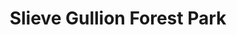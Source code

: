 ---
title: "Slieve Gullion Forest Park"
address: "Slieve Gullion Forest Park, 89 Drumintee Road Killeavy, Newry, Co. Armagh, BT35 8SW"
tel: "NOVAL"
county: "Armagh"
category: "Parks"
type: "Content"
lat: "54.17662811279297"
lng: "-6.339670181274414"
---